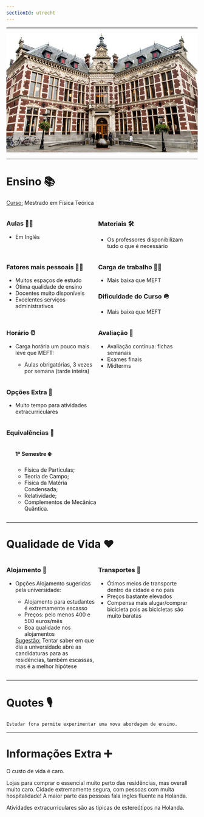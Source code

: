 ```yaml
---
sectionId: utrecht
---
```


---

<img src="images/utrecht.jpeg" alt="UTrecht" class="rounded-image">

---

# Ensino 📚

<u>Curso:</u> Mestrado em Física Teórica

<div style="display: flex;">
    <div style="flex-basis: 48%;">
        <h3>Aulas 👩‍🏫</h3>
        <ul>
            <li>Em Inglês</li>
        </ul>
    </div>
    <div style="flex-basis: 48%;">
        <h3>Materiais 🛠️</h3>
        <ul>
            <li>Os professores disponibilizam tudo o que é necessário</li>
        </ul>
    </div>
</div>

<!-- Fatores mais pessoais Section -->
<div style="display: flex;">
    <div style="flex-basis: 48%;">
        <h3>Fatores mais pessoais 🙍‍♂️</h3>
        <ul>
            <li>Muitos espaços de estudo</li>
            <li>Ótima qualidade de ensino</li>
            <li>Docentes muito disponíveis</li>
            <li>Excelentes serviços administrativos</li>
        </ul>
    </div>
    <div style="flex-basis: 48%;">
        <h3>Carga de trabalho 😮‍💨</h3>
        <ul>
            <li>Mais baixa que MEFT</li>
        </ul>
        <h3>Dificuldade do Curso 🪖</h3>
        <ul>
            <li>Mais baixa que MEFT</li>
        </ul>
    </div>
</div>

<!-- Horário Section -->
<div style="display: flex;">
    <div style="flex-basis: 48%;">
        <h3>Horário ⏰</h3>
        <ul>
            <li>Carga horária um pouco mais leve que MEFT:</li>
            <ul>
                <li>Aulas obrigatórias, 3 vezes por semana (tarde inteira)</li>
            </ul>
        </ul>
    </div>
    <div style="flex-basis: 48%;">
        <h3>Avaliação 📝</h3>
        <ul>
            <li>Avaliação contínua: fichas semanais</li>
            <li>Exames finais</li>
            <li>Midterms</li>
        </ul>
    </div>
</div>

<!-- Opções Extra Section -->
<div style="display: flex;">
    <div style="flex-basis: 48%;">
        <h3>Opções Extra 🏅</h3>
        <ul>
            <li>Muito tempo para atividades extracurriculares</li>
        </ul>
    </div>
</div>

<!-- Equivalências Section -->

### Equivalências 📜

<div style="display: flex;">
    <div style="flex-basis: 48%;">
        <ul>
            <h4>1º Semestre ❄️</h4>
            <ul>
                <li>Física de Partículas;</li>
                <li>Teoria de Campo;</li>
                <li>Física da Matéria Condensada;</li>
                <li>Relatividade;</li>
                <li>Complementos de Mecânica Quântica.</li>
            </ul>
        </ul>
    </div>
</div>

---

# Qualidade de Vida ❤️

<div style="display: flex;">
    <div style="flex-basis: 48%;">
        <h3>Alojamento 🏡</h3>
        <ul>
            <li>Opções Alojamento sugeridas pela universidade:</li>
            <ul>
                <li>Alojamento para estudantes é extremamente escasso</li>
                <li>Preços: pelo menos 400 e 500 euros/mês</li>
                <li>Boa qualidade nos alojamentos</li>
            </ul>
            <u>Sugestão:</u> Tentar saber em que dia a universidade abre as candidaturas para as residências, também escassas, mas é a melhor hipótese
        </ul>
    </div>
    <div style="flex-basis: 48%;">
        <h3>Transportes 🚌</h3>
        <ul>
            <li>Ótimos meios de transporte dentro da cidade e no país</li>
            <li>Preços bastante elevados</li>
            <li>Compensa mais alugar/comprar bicicleta pois as bicicletas são muito baratas</li>
        </ul>
    </div>
</div>

---

# Quotes 🎙️

```
Estudar fora permite experimentar uma nova abordagem de ensino.
```

---

# Informações Extra ➕

O custo de vida é caro.

Lojas para comprar o essencial muito perto das residências, mas overall muito caro. Cidade extremamente segura, com pessoas com muita hospitalidade! A maior parte das pessoas fala ingles fluente na Holanda.

Atividades extracurriculares são as tipicas de estereótipos na Holanda.
